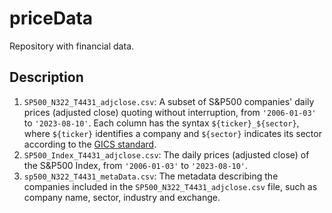 # priceData

Repository with financial data.

## Description

1. `SP500_N322_T4431_adjclose.csv`: A subset of S&P500 companies' daily prices (adjusted close) quoting without interruption, from `'2006-01-03'` to `'2023-08-10'`. Each column has the syntax `${ticker}_${sector}`, where `${ticker}` identifies a company and `${sector}` indicates its sector according to the [GICS standard](https://www.investopedia.com/terms/g/gics.asp).
2. `SP500_Index_T4431_adjclose.csv`: The daily prices (adjusted close) of the S&P500 Index, from `'2006-01-03'` to `'2023-08-10'`.
3. `sp500_N322_T4431_metaData.csv`: The metadata describing the companies included in the `SP500_N322_T4431_adjclose.csv` file, such as company name, sector, industry and exchange.
